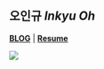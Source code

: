
## 오인규 *Inkyu Oh*

**[BLOG](https://velog.io/@gomjellie)** | **[Resume](https://gomjellie.notion.site/)**

<a href="https://hits.seeyoufarm.com"><img src="https://hits.seeyoufarm.com/api/count/incr/badge.svg?url=https%3A%2F%2Fgithub.com%2Fgomjellie&count_bg=%2379C83D&title_bg=%23555555&icon=&icon_color=%23E7E7E7&title=hits&edge_flat=false"/></a>

<div style="display: flex;">
     <div class="notion-cursor-default" style="position: relative; overflow: hidden; flex-grow: 1;">
         <div style="position: relative;">
             <div style="height: 100%; width: 100%;"><img height="20px" 
                     style="display: block; object-fit: cover; border-top-left-radius: 1px; border-top-right-radius: 1px; border-bottom-right-radius: 1px; border-bottom-left-radius: 1px; width: 1px; pointer-events: auto;"
                     src="https://notion-ga.ohwhos.vercel.app/collect?tid=UA-102235776-2&amp;host=notion.so&amp;page=/github/gomjellie">
             </div>
         </div>
     </div>
 </div>
